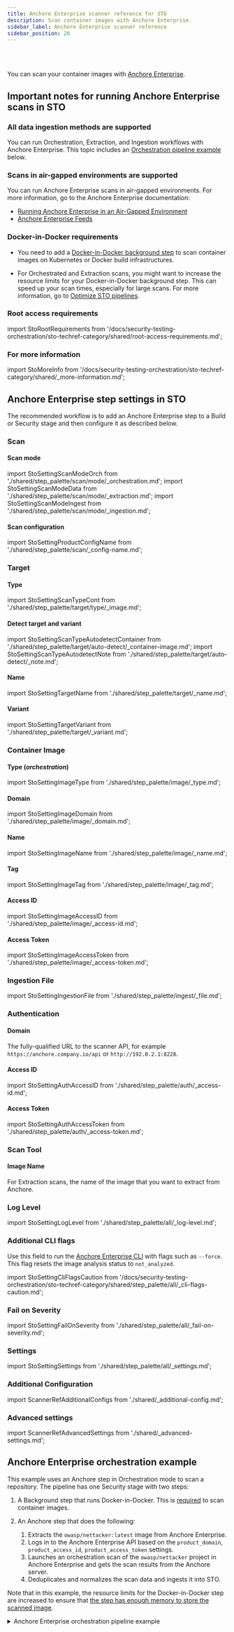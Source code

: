 ```yaml
---
title: Anchore Enterprise scanner reference for STO
description: Scan container images with Anchore Enterprise.
sidebar_label: Anchore Enterprise scanner reference
sidebar_position: 20
---
```


<DocsTag   text="Artifact scanners" backgroundColor= "#cbe2f9" textColor="#0b5cad" link="/docs/security-testing-orchestration/sto-techref-category/security-step-settings-reference#artifact-scanners"  />
<DocsTag  text="Orchestration" backgroundColor= "#e3cbf9" textColor="#5c0bad" link="/docs/security-testing-orchestration/use-sto/orchestrate-and-ingest/run-an-orchestrated-scan-in-sto"  />
<DocsTag  text="Extraction" backgroundColor= "#e3cbf9" textColor="#5c0bad" link="/docs/security-testing-orchestration/use-sto/orchestrate-and-ingest/sto-workflows-overview/#extraction-scans-in-sto" />
<DocsTag  text="Ingestion" backgroundColor= "#e3cbf9" textColor="#5c0bad" link="/docs/security-testing-orchestration/use-sto/orchestrate-and-ingest/ingest-scan-results-into-an-sto-pipeline/" />
<br/>
<br/>

You can scan your container images with [Anchore Enterprise](https://docs.anchore.com/current/docs/).

## Important notes for running Anchore Enterprise scans in STO

### All data ingestion methods are supported

You can run Orchestration, Extraction, and Ingestion workflows with Anchore Enterprise. This topic includes an [Orchestration pipeline example](#anchore-enterprise-orchestration-example) below.

### Scans in air-gapped environments are supported

You can run Anchore Enterprise scans in air-gapped environments. For more information, go to the Anchore Enterprise documentation:

- [Running Anchore Enterprise in an Air-Gapped Environment](https://docs.anchore.com/3.0/docs/overview/air_gapped)
- [Anchore Enterprise Feeds](https://docs.anchore.com/current/docs/overview/feeds)


### Docker-in-Docker requirements


- You need to add a [Docker-in-Docker background step](/docs/security-testing-orchestration/sto-techref-category/security-step-settings-reference#docker-in-docker-requirements-for-sto) to scan container images on Kubernetes or Docker build infrastructures. 

- For Orchestrated and Extraction scans, you might want to increase the resource limits for your Docker-in-Docker background step. This can speed up your scan times, especially for large scans. For more information, go to [Optimize STO pipelines](/docs/security-testing-orchestration/use-sto/set-up-sto-pipelines/optimize-sto-pipelines).


### Root access requirements

import StoRootRequirements from '/docs/security-testing-orchestration/sto-techref-category/shared/root-access-requirements.md';

<StoRootRequirements />

### For more information

import StoMoreInfo from '/docs/security-testing-orchestration/sto-techref-category/shared/_more-information.md';

<StoMoreInfo />


## Anchore Enterprise step settings in STO

The recommended workflow is to add an Anchore Enterprise step to a Build or Security stage and then configure it as described below. 

### Scan

<a name="scan-mode"></a>

#### Scan mode

import StoSettingScanModeOrch from './shared/step_palette/scan/mode/_orchestration.md';
import StoSettingScanModeData from './shared/step_palette/scan/mode/_extraction.md';
import StoSettingScanModeIngest from './shared/step_palette/scan/mode/_ingestion.md';

<StoSettingScanModeOrch />
<StoSettingScanModeData />
<StoSettingScanModeIngest />


#### Scan configuration

import StoSettingProductConfigName from './shared/step_palette/scan/_config-name.md';

<StoSettingProductConfigName />


### Target

#### Type

import StoSettingScanTypeCont     from './shared/step_palette/target/type/_image.md';

<StoSettingScanTypeCont />


#### Detect target and variant 


import StoSettingScanTypeAutodetectContainer from './shared/step_palette/target/auto-detect/_container-image.md';
import StoSettingScanTypeAutodetectNote from './shared/step_palette/target/auto-detect/_note.md';

<StoSettingScanTypeAutodetectContainer/>
<StoSettingScanTypeAutodetectNote/>


#### Name 

import StoSettingTargetName from './shared/step_palette/target/_name.md';

<StoSettingTargetName />



#### Variant

import StoSettingTargetVariant from './shared/step_palette/target/_variant.md';

<StoSettingTargetVariant  />


### Container Image


#### Type  (_orchestration_)

import StoSettingImageType from './shared/step_palette/image/_type.md';

<StoSettingImageType />


#### Domain

import StoSettingImageDomain from './shared/step_palette/image/_domain.md';

<StoSettingImageDomain />


#### Name

import StoSettingImageName from './shared/step_palette/image/_name.md';

<StoSettingImageName />


#### Tag

import StoSettingImageTag from './shared/step_palette/image/_tag.md';

<StoSettingImageTag />


#### Access ID

import StoSettingImageAccessID from './shared/step_palette/image/_access-id.md';

<StoSettingImageAccessID />


#### Access Token

import StoSettingImageAccessToken from './shared/step_palette/image/_access-token.md';

<StoSettingImageAccessToken />


### Ingestion File

import StoSettingIngestionFile from './shared/step_palette/ingest/_file.md';

<StoSettingIngestionFile  />


### Authentication


#### Domain

The fully-qualified URL to the scanner API, for example `https://anchore.company.io/api` or `http://192.0.2.1:8228`.


#### Access ID

import StoSettingAuthAccessID from './shared/step_palette/auth/_access-id.md';

<StoSettingAuthAccessID />

#### Access Token

import StoSettingAuthAccessToken from './shared/step_palette/auth/_access-token.md';

<StoSettingAuthAccessToken />

### Scan Tool

#### Image Name

For Extraction scans, the name of the image that you want to extract from Anchore. 


### Log Level

import StoSettingLogLevel from './shared/step_palette/all/_log-level.md';

<StoSettingLogLevel />


### Additional CLI flags

Use this field to run the [Anchore Enterprise CLI](https://docs.anchore.com/3.0/docs/using/cli_usage/images/) with flags such as `--force`. This flag resets the image analysis status to `not_analyzed`.  

import StoSettingCliFlagsCaution from '/docs/security-testing-orchestration/sto-techref-category/shared/step_palette/all/_cli-flags-caution.md';

<StoSettingCliFlagsCaution />


### Fail on Severity

import StoSettingFailOnSeverity from './shared/step_palette/all/_fail-on-severity.md';

<StoSettingFailOnSeverity />


### Settings

import StoSettingSettings from './shared/step_palette/all/_settings.md';

<StoSettingSettings />


### Additional Configuration

import ScannerRefAdditionalConfigs from './shared/_additional-config.md';

<ScannerRefAdditionalConfigs />


### Advanced settings

import ScannerRefAdvancedSettings from './shared/_advanced-settings.md';

<ScannerRefAdvancedSettings />



## Anchore Enterprise orchestration example

This example uses an Anchore step in Orchestration mode to scan a repository. The pipeline has one Security stage with two steps:

1. A Background step that runs Docker-in-Docker. This is [required](#docker-in-docker-requirements) to scan container images.
2. An Anchore step that does the following:

   1. Extracts the `owasp/nettacker:latest` image from Anchore Enterprise.
   2. Logs in to the Anchore Enterprise API based on the `product_domain`, `product_access_id`, `product_access_token` settings.
   3. Launches an orchestration scan of the `owasp/nettacker` project in Anchore Enterprise and gets the scan results from the Anchore server. 
   4. Deduplicates and normalizes the scan data and ingests it into STO.

Note that in this example, the resource limits for the Docker-in-Docker step are increased to ensure that [the step has enough memory to store the scanned image](/docs/security-testing-orchestration/use-sto/set-up-sto-pipelines/optimize-sto-pipelines#increase-memorycpu-for-the-docker-in-docker-background-step).

<details>
<summary>Anchore Enterprise orchestration pipeline example</summary>

```yaml

pipeline:
  name: anchore step palette
  identifier: anchore_step_palette
  projectIdentifier: default
  orgIdentifier: default
  tags: {}
  stages:
    - stage:
        name: anchore
        identifier: anchore
        type: SecurityTests
        spec:
          cloneCodebase: false
          execution:
            steps:
              - step:
                  type: Background
                  name: docker_dind
                  identifier: docker_dind
                  spec:
                    connectorRef: YOUR_DOCKER_CONNECTOR_ID
                    image: docker:dind
                    shell: Sh
                    command: dockerd
                    privileged: true
                    resources:
                      limits:
                        memory: 2048Mi
                        cpu: 1000m
              - step:
                  type: Anchore
                  name: Anchore_1
                  identifier: Anchore_1
                  spec:
                    mode: orchestration
                    config: default
                    target:
                      name: owasp/nettacker
                      type: container
                      variant: latest
                    advanced:
                      log:
                        level: info
                      args:
                        cli: "--force"
                    privileged: true
                    image:
                      type: docker_v2
                      name: owasp/nettacker
                      tag: latest
                    auth:
                      access_token: <+secrets.getValue("YOUR_ACCESS_TOKEN_SECRET")>
                      access_id: <+secrets.getValue("YOUR_ACCESS_ID_SECRET")>
                      domain: YOUR_DOMAIN_URL
          infrastructure:
            type: KubernetesDirect
            spec:
              connectorRef: YOUR_KUBERNETES_CLUSTER_CONNECTOR_ID
              namespace: YOUR_KUBERNETES_NAMESPACE
              automountServiceAccountToken: true
              nodeSelector: {}
              os: Linux
          sharedPaths:
            - /var/run
          caching:
            enabled: false
            paths: []
          slsa_provenance:
            enabled: false

```

</details>




